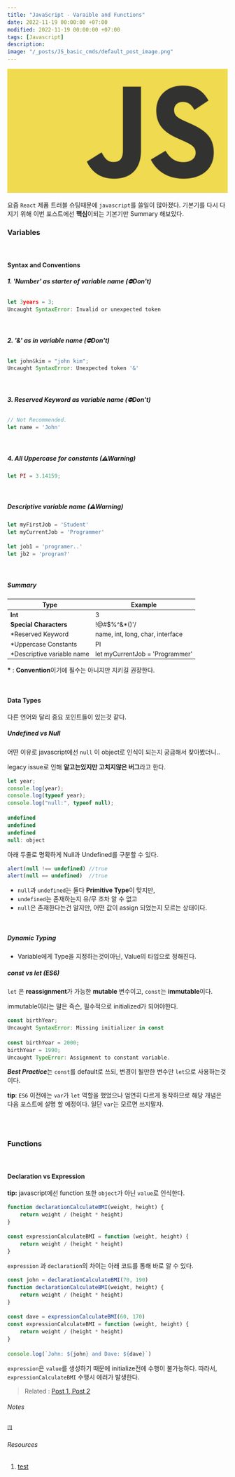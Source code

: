 ```yaml
---
title: "JavaScript - Varaible and Functions"
date: 2022-11-19 00:00:00 +07:00
modified: 2022-11-19 00:00:00 +07:00
tags: [Javascript]
description:
image: "/_posts/JS_basic_cmds/default_post_image.png"
---
```


![default_post_image](https://raw.githubusercontent.com/avoholo/avoholo.github.io/master/_posts/JS_basic_cmds/default_post_image.png)



요즘 `React` 제품 트러블 슈팅때문에 `javascript`를 쓸일이 많아졌다. 기본기를 다시 다지기 위해 이번 포스트에선 **핵심**이되는 기본기만 Summary 해보았다.



### Variables

<hr style="height:20px; visibility:hidden;" />

#### Syntax and Conventions

##### 1. 'Number' as starter of variable name (&#9940;Don't)

~~~javascript
let 3years = 3;
Uncaught SyntaxError: Invalid or unexpected token
~~~

<hr style="height:20px; visibility:hidden;" />

##### 2. '&' as in variable name  (&#9940;Don't)

~~~javascript
let john&kim = "john kim";
Uncaught SyntaxError: Unexpected token '&'
~~~

<hr style="height:20px; visibility:hidden;" />

##### 3. Reserved Keyword as variable name  (&#9940;Don't)

~~~javascript
// Not Recommended.
let name = 'John'
~~~

<hr style="height:20px; visibility:hidden;" />

##### 4. All Uppercase for constants (&#9888;Warning)

~~~javascript
let PI = 3.14159;
~~~

<hr style="height:20px; visibility:hidden;" />

##### Descriptive variable name (&#9888;Warning)

~~~javascript
let myFirstJob = 'Student'
let myCurrentJob = 'Programmer'

let job1 = 'programer..'
let jb2 = 'program?'
~~~

<hr style="height:20px; visibility:hidden;" />

##### Summary

| **Type**                   | **Example**                      |
| -------------------------- | -------------------------------- |
| **Int**                    | 3                                |
| **Special Characters**     | !@#$%^&*()'/                     |
| *Reserved Keyword          | name, int, long, char, interface |
| *Uppercase Constants       | PI                               |
| *Descriptive variable name | let myCurrentJob = 'Programmer'  |

**\*** : **Convention**이기에 필수는 아니지만 지키길 권장한다.

<br>

#### Data Types

다른 언어와 달리 중요 포인트들이 있는것 같다.

##### Undefined vs Null

어떤 이유로 javascript에선 `null` 이 object로 인식이 되는지 궁금해서 찾아봤더니..

legacy issue로 인해 **알고는있지만 고치지않은 버그**라고 한다.

~~~javascript
let year;
console.log(year);
console.log(typeof year);
console.log("null:", typeof null);

undefined
undefined
undefined
null: object
~~~

아래 두줄로 명확하게 Null과 Undefined를 구분할 수 있다.

~~~javascript
alert(null !== undefined) //true
alert(null == undefined)  //true
~~~

- `null`과 `undefined`는 둘다 **Primitive Type**이 맞지만,
- `undefined`는 존재하는지 유/무 조차 알 수 없고
- `null`은 존재한다는건 알지만, 어떤 값이 assign 되었는지 모르는 상태이다.

<br>

##### Dynamic Typing

- Variable에게 Type을 지정하는것이아닌, Value의 타입으로 정해진다.



##### const vs let (ES6)

`let` 은 **reassignment**가 가능한 **mutable** 변수이고, `const`는 **immutable**이다.

immutable이라는 말은 즉슨, 필수적으로 initialized가 되어야한다.

~~~javascript
const birthYear;
Uncaught SyntaxError: Missing initializer in const 

const birthYear = 2000;
birthYear = 1990;
Uncaught TypeError: Assignment to constant variable.
~~~

***Best Practice***는 `const`를 default로 쓰되, 변경이 될만한 변수만 `let`으로 사용하는것이다.

**tip**: `ES6` 이전에는 `var`가 `let` 역할을 했었으나 엄연히 다르게 동작하므로 해당 개념은 다음 포스트에 설명 할 예정이다. 일단 `var`는 모르면 쓰지말자.

<br>

<br>

### Functions

<hr style="height:20px; visibility:hidden;" />

#### Declaration vs Expression

**tip:** javascript에선 function 또한 `object`가 아닌 `value`로 인식한다.

~~~javascript
function declarationCalculateBMI(weight, height) {
    return weight / (height * height)
}

const expressionCalculateBMI = function (weight, height) {
    return weight / (height * height)
}
~~~

`expression` 과 `declaration`의 차이는 아래 코드를 통해 바로 알 수 있다.

~~~javascript
const john = declarationCalculateBMI(70, 190)
function declarationCalculateBMI(weight, height) {
    return weight / (height * height)
}

const dave = expressionCalculateBMI(60, 170)
const expressionCalculateBMI = function (weight, height) {
    return weight / (height * height)
}

console.log(`John: ${john} and Dave: ${dave}`)
~~~

`expression`은 `value`를 생성하기 때문에 initialize전에 수행이 불가능하다. 따라서, `expressionCalculateBMI` 수행시 에러가 발생한다.



> Related :
> <a href="/concept-notes">Post 1, </a> 
> <a href="/concept-notes">Post 2</a> 



###### Notes

<small id="medium-ref"><sup>[[1]](#medium)</sup> </small>

###### Resources
1. [test](https://medium.com/about)
